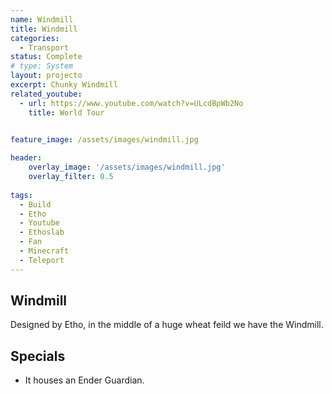 ```yaml
---
name: Windmill
title: Windmill
categories:
  - Transport
status: Complete
# type: System
layout: projecto
excerpt: Chunky Windmill
related_youtube:
  - url: https://www.youtube.com/watch?v=ULcdBpWb2No
    title: World Tour

  
feature_image: /assets/images/windmill.jpg

header: 
    overlay_image: '/assets/images/windmill.jpg'
    overlay_filter: 0.5 
    
tags:
  - Build
  - Etho
  - Youtube
  - Ethoslab
  - Fan
  - Minecraft
  - Teleport
---
```


## Windmill 
Designed by Etho, in the middle of a huge wheat feild we have the Windmill.

## Specials
* It houses an Ender Guardian.
